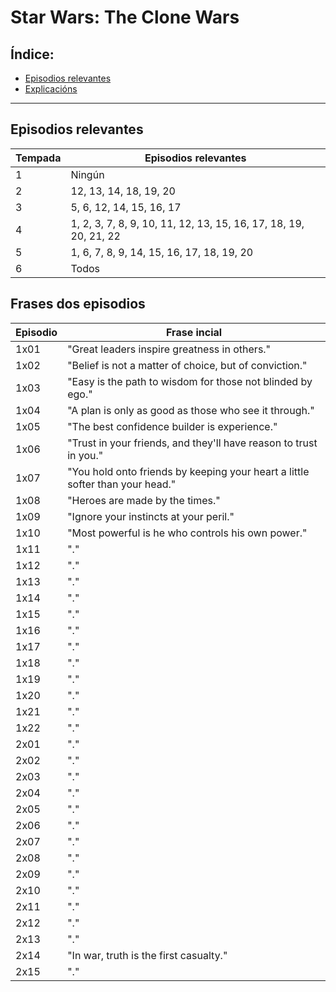 # Star Wars: The Clone Wars

## Índice:
* [Episodios relevantes](sw-cw.md#episodiosrelevantes)
* [Explicacións](sw-cw.md#frasesdosepisodios)

------

## Episodios relevantes

| Tempada	          	| Episodios relevantes                                               |
| ------------ 		    | ------------- 		                                             |
| 1 		        	| Ningún                                                             |
| 2 		        	| 12, 13, 14, 18, 19, 20                                             |
| 3 		        	| 5, 6, 12, 14, 15, 16, 17                                           |
| 4 		        	| 1, 2, 3, 7, 8, 9, 10, 11, 12, 13, 15, 16, 17, 18, 19, 20, 21, 22   |
| 5 		        	| 1, 6, 7, 8, 9, 14, 15, 16, 17, 18, 19, 20                          |
| 6 		        	| Todos                                                              |

## Frases dos episodios

| Episodio	          	| Frase incial                                                                                          |
| ------------ 		    | ------------- 		                                                                                |
| 1x01 		        	| "Great leaders inspire greatness in others."                                                          |
| 1x02 		        	| "Belief is not a matter of choice, but of conviction."                                                |
| 1x03 		        	| "Easy is the path to wisdom for those not blinded by ego."                                            |
| 1x04 		        	| "A plan is only as good as those who see it through."                                                 |
| 1x05 		        	| "The best confidence builder is experience."                                                          |
| 1x06 		        	| "Trust in your friends, and they'll have reason to trust in you."                                     |
| 1x07 		        	| "You hold onto friends by keeping your heart a little softer than your head."                         |
| 1x08 		        	| "Heroes are made by the times."                                                                       |
| 1x09 		        	| "Ignore your instincts at your peril."                                                                |
| 1x10 		        	| "Most powerful is he who controls his own power."                                                     |
| 1x11 		        	| "."             |
| 1x12 		        	| "."             |
| 1x13 		        	| "."             |
| 1x14 		        	| "."             |
| 1x15 		        	| "."             |
| 1x16 		        	| "."             |
| 1x17 		        	| "."             |
| 1x18 		        	| "."             |
| 1x19 		        	| "."             |
| 1x20 		        	| "."             |
| 1x21 		        	| "."             |
| 1x22 		        	| "."             |
| 2x01 		        	| "."             |
| 2x02 		        	| "."             |
| 2x03 		        	| "."             |
| 2x04 		        	| "."             |
| 2x05 		        	| "."             |
| 2x06 		        	| "."             |
| 2x07 		        	| "."             |
| 2x08 		        	| "."             |
| 2x09 		        	| "."             |
| 2x10 		        	| "."             |
| 2x11 		        	| "."             |
| 2x12 		        	| "."             |
| 2x13 		        	| "."             |
| 2x14 		        	| "In war, truth is the first casualty."             													|
| 2x15 		        	| "."             |
